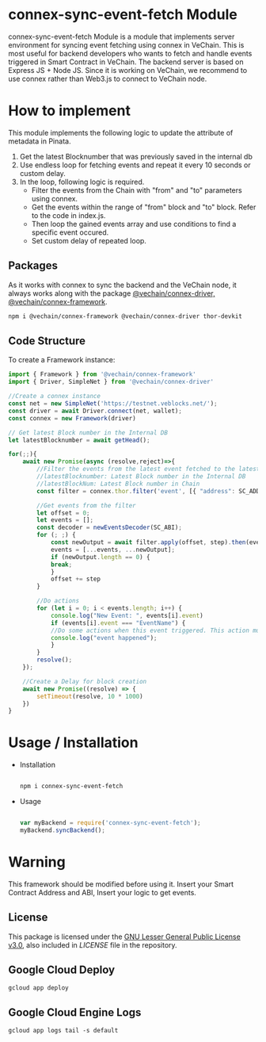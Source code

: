 # connex-sync-event-fetch Module

connex-sync-event-fetch Module is a module that implements server environment for syncing event fetching using connex in VeChain.
This is most useful for backend developers who wants to fetch and handle events triggered in Smart Contract in VeChain.
The backend server is based on Express JS + Node JS.
Since it is working on VeChain, we recommend to use connex rather than Web3.js to connect to VeChain node.

# How to implement
This module implements the following logic to update the attribute of metadata in Pinata.
1. Get the latest Blocknumber that was previously saved in the internal db
2. Use endless loop for fetching events and repeat it every 10 seconds or custom delay.
3. In the loop, following logic is required.
    - Filter the events from the Chain with "from" and "to" parameters using connex.
    - Get the events within the range of "from" block and "to" block. Refer to the code in index.js.
    - Then loop the gained events array and use conditions to find a specific event occured.
    - Set custom delay of repeated loop.

## Packages

As it works with connex to sync the backend and the VeChain node, it always works along with the package [@vechain/connex-driver, @vechain/connex-framework](https://github.com/vechain/connex/tree/master/packages/driver).

```sh
npm i @vechain/connex-framework @vechain/connex-driver thor-devkit
```


## Code Structure

To create a Framework instance:

```typescript
import { Framework } from '@vechain/connex-framework'
import { Driver, SimpleNet } from '@vechain/connex-driver'

//Create a connex instance
const net = new SimpleNet('https://testnet.veblocks.net/');
const driver = await Driver.connect(net, wallet);
const connex = new Framework(driver)

// Get latest Block number in the Internal DB
let latestBlocknumber = await getHead();

for(;;){
    await new Promise(async (resolve,reject)=>{
        //Filter the events from the latest event fetched to the latest event triggered in the chain
        //latestBlocknumber: Latest Block number in the Internal DB
        //latestBlockNum: Latest Block number in Chain
        const filter = connex.thor.filter('event', [{ "address": SC_ADDRESS }]).range({ unit: "block", from: latestBlocknumber + 1, to: latestBlockNum });

        //Get events from the filter
        let offset = 0;
        let events = [];
        const decoder = newEventsDecoder(SC_ABI);
        for (; ;) {
            const newOutput = await filter.apply(offset, step).then(events => events.map(x => decoder.decode(x)));
            events = [...events, ...newOutput];
            if (newOutput.length == 0) {
            break;
            }
            offset += step
        }

        //Do actions
        for (let i = 0; i < events.length; i++) {
            console.log("New Event: ", events[i].event)
            if (events[i].event === "EventName") {
            //Do some actions when this event triggered. This action must include inserting event into internal DB so that next time you can fetch latest event from DB
            console.log("event happened");
            }
        }
        resolve();
    });

    //Create a Delay for block creation
    await new Promise((resolve) => {
        setTimeout(resolve, 10 * 1000)
    })
}
```

# Usage / Installation
- Installation
    ```sh

    npm i connex-sync-event-fetch

    ```
- Usage
    ```typescript

    var myBackend = require('connex-sync-event-fetch');
    myBackend.syncBackend();

    ```


# Warning
This framework should be modified before using it.
Insert your Smart Contract Address and ABI, Insert your logic to get events.



## License

This package is licensed under the
[GNU Lesser General Public License v3.0](https://www.gnu.org/licenses/lgpl-3.0.html), also included
in *LICENSE* file in the repository.


## Google Cloud Deploy

```
gcloud app deploy
```

## Google Cloud Engine Logs

```
gcloud app logs tail -s default
```
